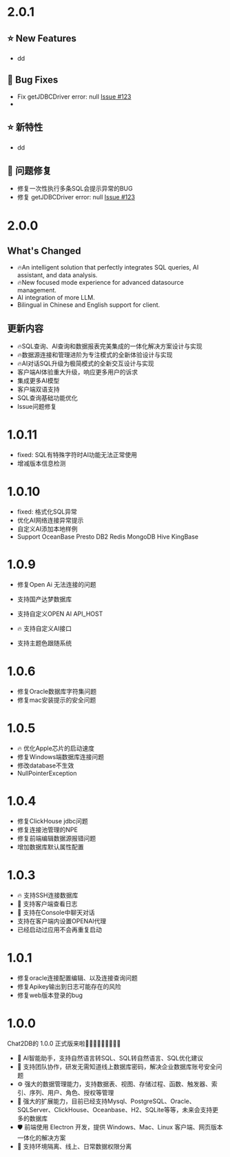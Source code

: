 # 2.0.1
## ⭐ New Features
* dd
## 🐞 Bug Fixes
* Fix getJDBCDriver error: null [Issue #123](https://github.com/chat2db/Chat2DB/issues/123)
* 
## ⭐ 新特性
* dd
## 🐞 问题修复
* 修复一次性执行多条SQL会提示异常的BUG
* 修复 getJDBCDriver error: null [Issue #123](https://github.com/chat2db/Chat2DB/issues/123)


# 2.0.0
## What's Changed
* 🔥An intelligent solution that perfectly integrates SQL queries, AI assistant, and data analysis.
* 🔥New focused mode experience for advanced datasource management.
* AI integration of more LLM.
* Bilingual in Chinese and English support for client.
## 更新内容
* 🔥SQL查询、AI查询和数据报表完美集成的一体化解决方案设计与实现
* 🔥数据源连接和管理进阶为专注模式的全新体验设计与实现
* 🔥AI对话SQL升级为极简模式的全新交互设计与实现
* 客户端AI体验重大升级，响应更多用户的诉求
* 集成更多AI模型
* 客户端双语支持
* SQL查询基础功能优化
* Issue问题修复

# 1.0.11
* fixed: SQL有特殊字符时AI功能无法正常使用
* 增减版本信息检测

# 1.0.10
* fixed: 格式化SQL异常
* 优化AI网络连接异常提示
* 自定义AI添加本地样例
* Support OceanBase Presto DB2 Redis MongoDB Hive KingBase

# 1.0.9
* 修复Open Ai 无法连接的问题

* 支持国产达梦数据库
* 支持自定义OPEN AI API_HOST
* 🔥 支持自定义AI接口
* 支持主题色跟随系统

# 1.0.6
* 修复Oracle数据库字符集问题
* 修复mac安装提示的安全问题

# 1.0.5
* 🔥 优化Apple芯片的启动速度
* 修复Windows端数据库连接问题
* 修改database不生效
* NullPointerException

# 1.0.4
* 修复ClickHouse jdbc问题
* 修复连接池管理的NPE
* 修复前端编辑数据源报错问题 
* 增加数据库默认属性配置

# 1.0.3
* 🔥 支持SSH连接数据库
* 🎉 支持客户端查看日志
* 🎉 支持在Console中聊天对话
* 支持在客户端内设置OPENAI代理
* 已经启动过应用不会再重复启动

# 1.0.1
* 修复oracle连接配置编辑、以及连接查询问题
* 修复Apikey输出到日志可能存在的风险
* 修复web版本登录的bug

# 1.0.0
Chat2DB的 1.0.0 正式版来啦🎉🎉🎉🎉🎉🎉🎉🎉🎉

* 🌈 AI智能助手，支持自然语言转SQL、SQL转自然语言、SQL优化建议
* 👭 支持团队协作，研发无需知道线上数据库密码，解决企业数据库账号安全问题
* ⚙️ 强大的数据管理能力，支持数据表、视图、存储过程、函数、触发器、索引、序列、用户、角色、授权等管理
* 🔌 强大的扩展能力，目前已经支持Mysql、PostgreSQL、Oracle、SQLServer、ClickHouse、Oceanbase、H2、SQLite等等，未来会支持更多的数据库
* 🛡 前端使用 Electron 开发，提供 Windows、Mac、Linux 客户端、网页版本一体化的解决方案
* 🎁 支持环境隔离、线上、日常数据权限分离
